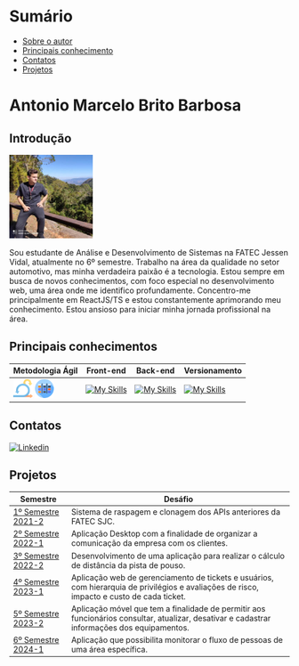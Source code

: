 # Sumário

* [Sobre o autor](#introdução)
* [Principais conhecimento](#Principais-conhecimentos)
* [Contatos](#contatos)
* [Projetos](#projetos)


# Antonio Marcelo Brito Barbosa

## Introdução
<div>
	<img src="/img/antonio.jpg" alt="Foto de perfil" width=150 height=150 />
	<p>Sou estudante de Análise e Desenvolvimento de Sistemas na FATEC Jessen Vidal, atualmente no 6º semestre. Trabalho na área da qualidade no setor automotivo, mas minha verdadeira paixão é a tecnologia. Estou sempre em busca de novos conhecimentos, com foco especial no desenvolvimento web, uma área onde me identifico profundamente. Concentro-me principalmente em ReactJS/TS e estou constantemente aprimorando meu conhecimento. Estou ansioso para iniciar minha jornada profissional na área.
	</p>
	
</div>

## Principais conhecimentos

| Metodologia Ágil | Front-end | Back-end | Versionamento |
|-------------|-------------|-------------|-------------------|
| <img src="/img/scrum.png" height="30%" width="30%"/> <img src="/img/kanban.png" height="30%" width="30%" /> |[![My Skills](https://skillicons.dev/icons?i=html,css,js,react,vue )](https://skillicons.dev)| [![My Skills](https://skillicons.dev/icons?i=nodejs,typescript,spring)](https://skillicons.dev) |[![My Skills](https://skillicons.dev/icons?i=git,github)](https://skillicons.dev)|

## Contatos

[![Linkedin](https://img.shields.io/badge/LinkedIn-0077B5?style=for-the-badge&logo=linkedin&logoColor=white)](https://www.linkedin.com/in/antonio-marcelo-9a5b68181/) 

## Projetos
| Semestre | Desáfio |
|----------|---------------------------------------------------------------------------------|
| [1º Semestre 2021-2](https://github.com/Antonio-Barbosa/Portfolio_Antonio_Marcelo/blob/main/portfolio/README.md) |  Sistema de raspagem e clonagem dos APIs anteriores da FATEC SJC. |
| [2º Semestre 2022-1](https://github.com/Antonio-Barbosa/Portfolio_Antonio_Marcelo/blob/main/portfolio/api2.md) | Aplicação Desktop com a finalidade de organizar a comunicação da empresa com os clientes. |
| [3º Semestre 2022-2](https://github.com/Antonio-Barbosa/Portfolio_Antonio_Marcelo/blob/main/portfolio/api3.md)|	Desenvolvimento de uma aplicação para realizar o cálculo de distância da pista de pouso. |
| [4º Semestre 2023-1](https://github.com/Antonio-Barbosa/Portfolio_Antonio_Marcelo/blob/main/portfolio/api4.md)|Aplicação web de gerenciamento de tickets e usuários, com hierarquia de privilégios e avaliações de risco, impacto e custo de cada ticket. |
|[ 5º Semestre 2023-2 ](https://github.com/Antonio-Barbosa/Portfolio_Antonio_Marcelo/blob/main/portfolio/api5.md)|Aplicação móvel que tem a finalidade de permitir aos funcionários consultar, atualizar, desativar e cadastrar informações dos equipamentos.|
|[ 6º Semestre 2024-1 ](https://github.com/Antonio-Barbosa/Portfolio_Antonio_Marcelo/blob/main/portfolio/api6.md)|Aplicação que possibilita monitorar o fluxo de pessoas de uma área específica.|



